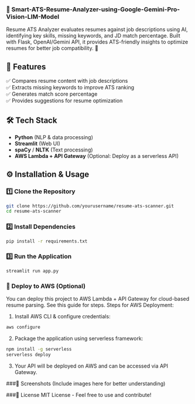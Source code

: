 ### **📌 Smart-ATS-Resume-Analyzer-using-Google-Gemini-Pro-Vision-LIM-Model**  
Resume ATS Analyzer evaluates resumes against job descriptions using AI, identifying key skills, missing keywords, and JD match percentage. Built with Flask, OpenAI/Gemini API, it provides ATS-friendly insights to optimize resumes for better job compatibility. 🚀

## **🚀 Features**  
✅ Compares resume content with job descriptions  
✅ Extracts missing keywords to improve ATS ranking  
✅ Generates match score percentage  
✅ Provides suggestions for resume optimization  

## **🛠️ Tech Stack**  
- **Python** (NLP & data processing)  
- **Streamlit** (Web UI)  
- **spaCy** / **NLTK** (Text processing)  
- **AWS Lambda + API Gateway** (Optional: Deploy as a serverless API)  

## **⚙️ Installation & Usage**  

### **1️⃣ Clone the Repository**  
```bash
git clone https://github.com/yourusername/resume-ats-scanner.git
cd resume-ats-scanner
```

### **2️⃣ Install Dependencies**  
```bash
pip install -r requirements.txt
```

### **3️⃣ Run the Application**  
```bash
streamlit run app.py
```

### 🔗 Deploy to AWS (Optional)
You can deploy this project to AWS Lambda + API Gateway for cloud-based resume parsing. See this guide for steps.
Steps for AWS Deployment:
1. Install AWS CLI & configure credentials:
```bash
aws configure
```
2. Package the application using serverless framework:
```bash
npm install -g serverless
serverless deploy
```

3. Your API will be deployed on AWS and can be accessed via API Gateway.

###📸 Screenshots
(Include images here for better understanding)

###📜 License
MIT License - Feel free to use and contribute!

